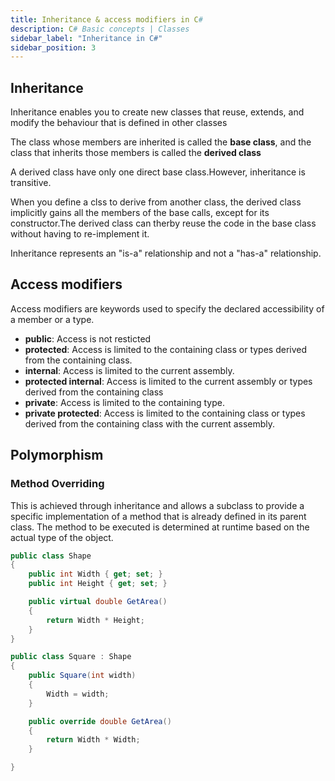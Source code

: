 ```yaml
---
title: Inheritance & access modifiers in C#
description: C# Basic concepts | Classes
sidebar_label: "Inheritance in C#"
sidebar_position: 3
---
```


## Inheritance

Inheritance enables you to create new classes that reuse, extends, and modify the behaviour that is defined in other classes

The class whose members are inherited is called the **base class**, and the class that inherits those members is called the **derived class**

A derived class have only one direct base class.However, inheritance is transitive.

When you define a clss to derive from another class, the derived class implicitly gains all the members of the base calls, except for its constructor.The derived class can therby reuse the code in the base class without having to re-implement it.

Inheritance represents an "is-a" relationship and not a "has-a" relationship.

## Access modifiers

Access modifiers are keywords used to specify the declared accessibility of a member or a type.

- **public**: Access is not resticted
- **protected**: Access is limited to the containing class or types derived from the containing class.
- **internal**: Access is limited to the current assembly.
- **protected internal**: Access is limited to the current assembly or types derived from the containing class
- **private**: Access is limited to the containing type.
- **private protected**: Access is limited to the containing class or types derived from the containing class with the current assembly.

## Polymorphism

### Method Overriding

This is achieved through inheritance and allows a subclass to provide a specific implementation of a method that is already defined in its parent class. The method to be executed is determined at runtime based on the actual type of the object.

```csharp
public class Shape
{
    public int Width { get; set; }
    public int Height { get; set; }

    public virtual double GetArea()
    {
        return Width * Height;
    }
}

public class Square : Shape
{
    public Square(int width)
    {
        Width = width;
    }

    public override double GetArea()
    {
        return Width * Width;
    }

}

```
